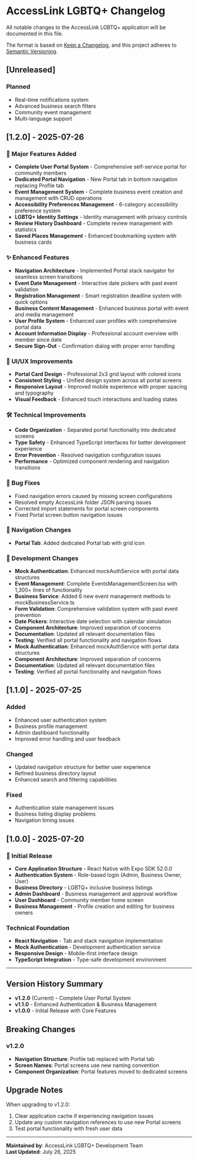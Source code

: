 # AccessLink LGBTQ+ Changelog

All notable changes to the AccessLink LGBTQ+ application will be documented in this file.

The format is based on [Keep a Changelog](https://keepachangelog.com/en/1.0.0/), and this project adheres to [Semantic Versioning](https://semver.org/spec/v2.0.0.html).

## [Unreleased]

### Planned
- Real-time notifications system
- Advanced business search filters
- Community event management
- Multi-language support

## [1.2.0] - 2025-07-26

### 🎉 Major Features Added
- **Complete User Portal System** - Comprehensive self-service portal for community members
- **Dedicated Portal Navigation** - New Portal tab in bottom navigation replacing Profile tab
- **Event Management System** - Complete business event creation and management with CRUD operations
- **Accessibility Preferences Management** - 6-category accessibility preference system
- **LGBTQ+ Identity Settings** - Identity management with privacy controls
- **Review History Dashboard** - Complete review management with statistics
- **Saved Places Management** - Enhanced bookmarking system with business cards

### ✨ Enhanced Features
- **Navigation Architecture** - Implemented Portal stack navigator for seamless screen transitions
- **Event Date Management** - Interactive date pickers with past event validation
- **Registration Management** - Smart registration deadline system with quick options
- **Business Content Management** - Enhanced business portal with event and media management
- **User Profile System** - Enhanced user profiles with comprehensive portal data
- **Account Information Display** - Professional account overview with member since date
- **Secure Sign-Out** - Confirmation dialog with proper error handling

### 🎨 UI/UX Improvements
- **Portal Card Design** - Professional 2x3 grid layout with colored icons
- **Consistent Styling** - Unified design system across all portal screens
- **Responsive Layout** - Improved mobile experience with proper spacing and typography
- **Visual Feedback** - Enhanced touch interactions and loading states

### 🛠 Technical Improvements
- **Code Organization** - Separated portal functionality into dedicated screens
- **Type Safety** - Enhanced TypeScript interfaces for better development experience
- **Error Prevention** - Resolved navigation configuration issues
- **Performance** - Optimized component rendering and navigation transitions

### 🐛 Bug Fixes
- Fixed navigation errors caused by missing screen configurations
- Resolved empty AccessLink folder JSON parsing issues
- Corrected import statements for portal screen components
- Fixed Portal screen button navigation issues

### 📱 Navigation Changes
- **Portal Tab**: Added dedicated Portal tab with grid icon
### 🔧 Development Changes
- **Mock Authentication**: Enhanced mockAuthService with portal data structures
- **Event Management**: Complete EventsManagementScreen.tsx with 1,300+ lines of functionality
- **Business Service**: Added 6 new event management methods to mockBusinessService.ts
- **Form Validation**: Comprehensive validation system with past event prevention
- **Date Pickers**: Interactive date selection with calendar simulation
- **Component Architecture**: Improved separation of concerns
- **Documentation**: Updated all relevant documentation files
- **Testing**: Verified all portal functionality and navigation flows
- **Mock Authentication**: Enhanced mockAuthService with portal data structures
- **Component Architecture**: Improved separation of concerns
- **Documentation**: Updated all relevant documentation files
- **Testing**: Verified all portal functionality and navigation flows

## [1.1.0] - 2025-07-25

### Added
- Enhanced user authentication system
- Business profile management
- Admin dashboard functionality
- Improved error handling and user feedback

### Changed
- Updated navigation structure for better user experience
- Refined business directory layout
- Enhanced search and filtering capabilities

### Fixed
- Authentication state management issues
- Business listing display problems
- Navigation timing issues

## [1.0.0] - 2025-07-20

### 🎉 Initial Release
- **Core Application Structure** - React Native with Expo SDK 52.0.0
- **Authentication System** - Role-based login (Admin, Business Owner, User)
- **Business Directory** - LGBTQ+ inclusive business listings
- **Admin Dashboard** - Business management and approval workflow
- **User Dashboard** - Community member home screen
- **Business Management** - Profile creation and editing for business owners

### Technical Foundation
- **React Navigation** - Tab and stack navigation implementation
- **Mock Authentication** - Development authentication service
- **Responsive Design** - Mobile-first interface design
- **TypeScript Integration** - Type-safe development environment

---

## Version History Summary

- **v1.2.0** (Current) - Complete User Portal System
- **v1.1.0** - Enhanced Authentication & Business Management  
- **v1.0.0** - Initial Release with Core Features

## Breaking Changes

### v1.2.0
- **Navigation Structure**: Profile tab replaced with Portal tab
- **Screen Names**: Portal screens use new naming convention
- **Component Organization**: Portal features moved to dedicated screens

## Upgrade Notes

When upgrading to v1.2.0:
1. Clear application cache if experiencing navigation issues
2. Update any custom navigation references to use new Portal screens
3. Test portal functionality with fresh user data

---

**Maintained by**: AccessLink LGBTQ+ Development Team  
**Last Updated**: July 26, 2025
